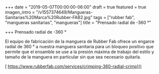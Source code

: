 +++
date = "2019-05-07T00:00:00-06:00"
draft = true
featured = true
imagen_intro = "/v1557374649/Mangueras-Sanitarias%20Marca%20Rubber-FAB2.jpg"
tags = ["rubber fab", "mangueras sanitarias", "mangueras"]
title = "Prensado radial de -360 °"

+++
Prensado radial de -360 °  
   
El equipo de fabricación de la manguera de Rubber Fab ofrece un engarce radial de 360 ° a nuestra manguera sanitaria para un bloqueo positivo que permite que el ensamble se use a la presión máxima de trabajo del estilo y tamaño de la manguera en particular sin que sea necesario quitarla.  
   
[ https://www.rubberfab.com/services/crimping-360-radial-crimp]()